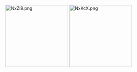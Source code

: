 
<a href="https://im.ge/i/NxZi9"><img src="https://i.im.ge/2021/08/17/NxZi9.png" alt="NxZi9.png" border="0" width="200" /></a>
<a href="https://im.ge/i/NxKcX"><img src="https://i.im.ge/2021/08/17/NxKcX.md.png" alt="NxKcX.png" border="0" width="200" /></a>

